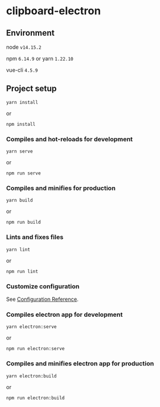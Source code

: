 # clipboard-electron
## Environment
node `v14.15.2`

npm `6.14.9` or yarn `1.22.10`

vue-cli `4.5.9`

## Project setup
```
yarn install
```
or
```
npm install
```

### Compiles and hot-reloads for development
```
yarn serve
```
or
```
npm run serve
```

### Compiles and minifies for production
```
yarn build
```
or
```
npm run build
```

### Lints and fixes files
```
yarn lint
```
or
```
npm run lint
```

### Customize configuration
See [Configuration Reference](https://cli.vuejs.org/config/).


### Compiles electron app for development
```
yarn electron:serve
```
or
```
npm run electron:serve
```

### Compiles and minifies electron app for production
```
yarn electron:build
```
or
```
npm run electron:build
```